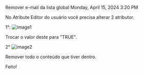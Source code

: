 Remover e-mail da lista global
Monday, April 15, 2024
3:20 PM

No Atribute Editor do usuário você precisa alterar 2 atributor.

1°:
![image1](../../../../_resources/image1-26.png)

Trocar o valor deste para "TRUE".

2°
![image2](../../../../_resources/image2-12.png)

Remover todo o conteúdo que tiver dentro.

Feito!
